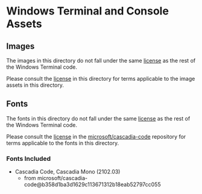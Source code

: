 # Windows Terminal and Console Assets

## Images

The images in this directory do not fall under the same [license](https://raw.githubusercontent.com/microsoft/terminal/main/LICENSE) as the rest
of the Windows Terminal code.

Please consult the [license](./LICENSE) in this directory for terms applicable to the image assets in this directory.

## Fonts

The fonts in this directory do not fall under the same [license](https://raw.githubusercontent.com/microsoft/terminal/main/LICENSE) as the rest
of the Windows Terminal code.

Please consult the [license](https://raw.githubusercontent.com/microsoft/cascadia-code/main/LICENSE) in the
[microsoft/cascadia-code](https://github.com/microsoft/cascadia-code) repository for terms applicable to the fonts in this directory.

### Fonts Included

* Cascadia Code, Cascadia Mono (2102.03)
   * from microsoft/cascadia-code@b358d1ba3d1629c113671312b18eab52797cc055
